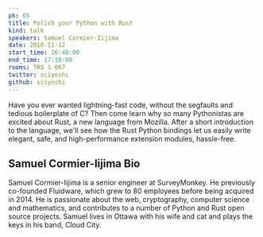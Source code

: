 ```yaml
---
pk: 65
title: Polish your Python with Rust
kind: talk
speakers: Samuel Cormier-Iijima
date: 2016-11-12
start_time: 16:40:00
end_time: 17:10:00
rooms: TRS 1-067
twitter: sciyoshi
github: sciyoshi
---
```


Have you ever wanted lightning-fast code, without the segfaults and tedious boilerplate of C? Then come learn why so many Pythonistas are excited about Rust, a new language from Mozilla. After a short introduction to the language, we'll see how the Rust Python bindings let us easily write elegant, safe, and high-performance extension modules, hassle-free.

## Samuel Cormier-Iijima Bio

Samuel Cormier-Iijima is a senior engineer at SurveyMonkey. He previously co-founded Fluidware, which grew to 80 employees before being acquired in 2014. He is passionate about the web, cryptography, computer science and mathematics, and contributes to a number of Python and Rust open source projects. Samuel lives in Ottawa with his wife and cat and plays the keys in his band, Cloud City.